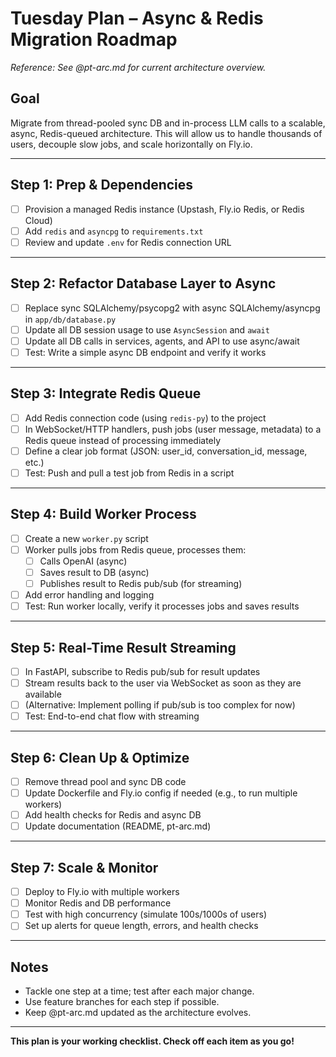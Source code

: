 # Tuesday Plan – Async & Redis Migration Roadmap

_Reference: See @pt-arc.md for current architecture overview._

## Goal
Migrate from thread-pooled sync DB and in-process LLM calls to a scalable, async, Redis-queued architecture. This will allow us to handle thousands of users, decouple slow jobs, and scale horizontally on Fly.io.

---

## Step 1: Prep & Dependencies
- [ ] Provision a managed Redis instance (Upstash, Fly.io Redis, or Redis Cloud)
- [ ] Add `redis` and `asyncpg` to `requirements.txt`
- [ ] Review and update `.env` for Redis connection URL

---

## Step 2: Refactor Database Layer to Async
- [ ] Replace sync SQLAlchemy/psycopg2 with async SQLAlchemy/asyncpg in `app/db/database.py`
- [ ] Update all DB session usage to use `AsyncSession` and `await`
- [ ] Update all DB calls in services, agents, and API to use async/await
- [ ] Test: Write a simple async DB endpoint and verify it works

---

## Step 3: Integrate Redis Queue
- [ ] Add Redis connection code (using `redis-py`) to the project
- [ ] In WebSocket/HTTP handlers, push jobs (user message, metadata) to a Redis queue instead of processing immediately
- [ ] Define a clear job format (JSON: user_id, conversation_id, message, etc.)
- [ ] Test: Push and pull a test job from Redis in a script

---

## Step 4: Build Worker Process
- [ ] Create a new `worker.py` script
- [ ] Worker pulls jobs from Redis queue, processes them:
    - [ ] Calls OpenAI (async)
    - [ ] Saves result to DB (async)
    - [ ] Publishes result to Redis pub/sub (for streaming)
- [ ] Add error handling and logging
- [ ] Test: Run worker locally, verify it processes jobs and saves results

---

## Step 5: Real-Time Result Streaming
- [ ] In FastAPI, subscribe to Redis pub/sub for result updates
- [ ] Stream results back to the user via WebSocket as soon as they are available
- [ ] (Alternative: Implement polling if pub/sub is too complex for now)
- [ ] Test: End-to-end chat flow with streaming

---

## Step 6: Clean Up & Optimize
- [ ] Remove thread pool and sync DB code
- [ ] Update Dockerfile and Fly.io config if needed (e.g., to run multiple workers)
- [ ] Add health checks for Redis and async DB
- [ ] Update documentation (README, pt-arc.md)

---

## Step 7: Scale & Monitor
- [ ] Deploy to Fly.io with multiple workers
- [ ] Monitor Redis and DB performance
- [ ] Test with high concurrency (simulate 100s/1000s of users)
- [ ] Set up alerts for queue length, errors, and health checks

---

## Notes
- Tackle one step at a time; test after each major change.
- Use feature branches for each step if possible.
- Keep @pt-arc.md updated as the architecture evolves.

---

**This plan is your working checklist. Check off each item as you go!**
